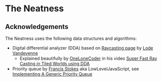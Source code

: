 # The Neatness

## Acknowledgements

The Neatness uses the following data structures and algorithms:

* Digital differential analyzer (DDA) based on
  [Raycasting page][1] by [Lode Vandevenne][2]
    * Explained beautifully by [OneLoneCoder][3] in his video
      [Super Fast Ray Casting in Tiled Worlds using DDA][4]
* Priority queue by [Francis Stokes][5] aka LowLevelJavaScript,
  see [Implementing A Generic Priority Queue][6]

[1]: https://lodev.org/cgtutor/raycasting.html
[2]: https://github.com/lvandeve
[3]: https://github.com/OneLoneCoder
[4]: https://youtu.be/NbSee-XM7WA
[5]: https://github.com/LowLevelJavaScript
[6]: https://youtu.be/M6OW0KNkhhs
